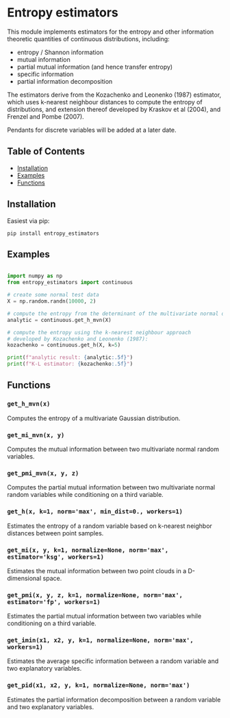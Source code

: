 # Entropy estimators

This module implements estimators for the entropy and other
information theoretic quantities of continuous distributions, including:

* entropy / Shannon information
* mutual information
* partial mutual information (and hence transfer entropy)
* specific information
* partial information decomposition

The estimators derive from the Kozachenko and Leonenko (1987)
estimator, which uses k-nearest neighbour distances to compute the
entropy of distributions, and extension thereof developed by Kraskov
et al (2004), and Frenzel and Pombe (2007).

Pendants for discrete variables will be added at a later date.

## Table of Contents

- [Installation](#installation)
- [Examples](#examples)
- [Functions](#functions)

## Installation

Easiest via pip:

``` shell
pip install entropy_estimators
```

## Examples

```python

import numpy as np
from entropy_estimators import continuous

# create some normal test data
X = np.random.randn(10000, 2)

# compute the entropy from the determinant of the multivariate normal distribution:
analytic = continuous.get_h_mvn(X)

# compute the entropy using the k-nearest neighbour approach
# developed by Kozachenko and Leonenko (1987):
kozachenko = continuous.get_h(X, k=5)

print(f"analytic result: {analytic:.5f}")
print(f"K-L estimator: {kozachenko:.5f}")

```
## Functions
### `get_h_mvn(x)`
Computes the entropy of a multivariate Gaussian distribution.

### `get_mi_mvn(x, y)`
Computes the mutual information between two multivariate normal random variables.

### `get_pmi_mvn(x, y, z)`
Computes the partial mutual information between two multivariate normal random variables while conditioning on a third variable.

### `get_h(x, k=1, norm='max', min_dist=0., workers=1)`
Estimates the entropy of a random variable based on k-nearest neighbor distances between point samples.

### `get_mi(x, y, k=1, normalize=None, norm='max', estimator='ksg', workers=1)`
Estimates the mutual information between two point clouds in a D-dimensional space.

### `get_pmi(x, y, z, k=1, normalize=None, norm='max', estimator='fp', workers=1)`
Estimates the partial mutual information between two variables while conditioning on a third variable.

### `get_imin(x1, x2, y, k=1, normalize=None, norm='max', workers=1)`
Estimates the average specific information between a random variable and two explanatory variables.

### `get_pid(x1, x2, y, k=1, normalize=None, norm='max')`
Estimates the partial information decomposition between a random variable and two explanatory variables.


